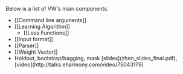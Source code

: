 Below is a list of VW's main components.
<ul>
<li>[[Command line arguments]]</li>
<li>[[Learning Algorithm]]
<ul>
<li>[[Loss Functions]]</li>
</ul>
<li>[[Input format]]</li>
<li>[[Parser]]</li>
<li>[[Weight Vector]]</li>
<li>Holdout, bootstrap/bagging, mask [slides](zhen_slides_final.pdf), [video](http://talks.eharmony.com/video/75043179)</li>
</ul>